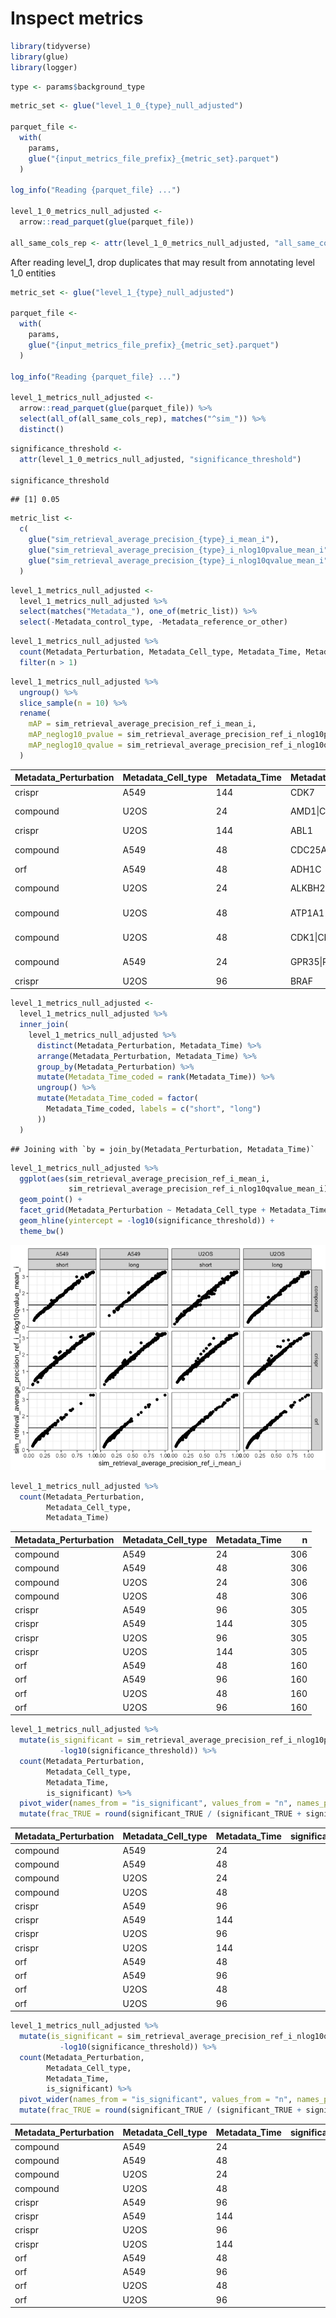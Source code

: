Inspect metrics
================

``` r
library(tidyverse)
library(glue)
library(logger)
```

``` r
type <- params$background_type
```

``` r
metric_set <- glue("level_1_0_{type}_null_adjusted")

parquet_file <-
  with(
    params,
    glue("{input_metrics_file_prefix}_{metric_set}.parquet")
  )

log_info("Reading {parquet_file} ...")

level_1_0_metrics_null_adjusted <-
  arrow::read_parquet(glue(parquet_file))

all_same_cols_rep <- attr(level_1_0_metrics_null_adjusted, "all_same_cols_rep")
```

After reading level_1, drop duplicates that may result from annotating
level 1_0 entities

``` r
metric_set <- glue("level_1_{type}_null_adjusted")

parquet_file <-
  with(
    params,
    glue("{input_metrics_file_prefix}_{metric_set}.parquet")
  )

log_info("Reading {parquet_file} ...")

level_1_metrics_null_adjusted <-
  arrow::read_parquet(glue(parquet_file)) %>%
  select(all_of(all_same_cols_rep), matches("^sim_")) %>%
  distinct()
```

``` r
significance_threshold <-
  attr(level_1_0_metrics_null_adjusted, "significance_threshold")

significance_threshold
```

    ## [1] 0.05

``` r
metric_list <-
  c(
    glue("sim_retrieval_average_precision_{type}_i_mean_i"),
    glue("sim_retrieval_average_precision_{type}_i_nlog10pvalue_mean_i"),
    glue("sim_retrieval_average_precision_{type}_i_nlog10qvalue_mean_i")
  )
```

``` r
level_1_metrics_null_adjusted <-
  level_1_metrics_null_adjusted %>%
  select(matches("Metadata_"), one_of(metric_list)) %>%
  select(-Metadata_control_type, -Metadata_reference_or_other)
```

``` r
level_1_metrics_null_adjusted %>%
  count(Metadata_Perturbation, Metadata_Cell_type, Metadata_Time, Metadata_broad_sample) %>%
  filter(n > 1)
```

``` r
level_1_metrics_null_adjusted %>%
  ungroup() %>%
  slice_sample(n = 10) %>%
  rename(
    mAP = sim_retrieval_average_precision_ref_i_mean_i,
    mAP_neglog10_pvalue = sim_retrieval_average_precision_ref_i_nlog10pvalue_mean_i,
    mAP_neglog10_qvalue = sim_retrieval_average_precision_ref_i_nlog10qvalue_mean_i
  )
```

<div class="kable-table">

| Metadata_Perturbation | Metadata_Cell_type | Metadata_Time | Metadata_target_list                                                                                                                                                 | Metadata_broad_sample  |       mAP | mAP_neglog10_pvalue | mAP_neglog10_qvalue |
|:----------------------|:-------------------|:--------------|:---------------------------------------------------------------------------------------------------------------------------------------------------------------------|:-----------------------|----------:|--------------------:|--------------------:|
| crispr                | A549               | 144           | CDK7                                                                                                                                                                 | BRDN0001147450         | 1.0000000 |           4.0000434 |           3.2528681 |
| compound              | U2OS               | 24            | AMD1\|CANT1\|DCN\|NEIL1\|VEGFA                                                                                                                                       | BRD-K47978074-001-03-2 | 0.4087150 |           1.8352535 |           1.5631939 |
| crispr                | U2OS               | 144           | ABL1                                                                                                                                                                 | BRDN0001147538         | 0.2218552 |           1.0176540 |           0.9087509 |
| compound              | A549               | 48            | CDC25A\|CDC25B\|CDC25C                                                                                                                                               | BRD-K03109492-001-02-2 | 1.0000000 |           4.0000434 |           3.2528681 |
| orf                   | A549               | 48            | ADH1C                                                                                                                                                                | ccsbBroad304_05777     | 0.2620388 |           1.2434607 |           1.0900048 |
| compound              | U2OS               | 24            | ALKBH2\|ALKBH3\|BBOX1\|DBH\|EGLN1\|EGLN2\|EGLN3\|KDM5D\|LCT\|OGFOD1\|OGFOD2\|P3H1\|P3H2\|P3H3\|P4HA1\|P4HTM\|PAM\|PHYH\|PLOD1\|PLOD2\|PLOD3\|SLC23A1\|SLC23A2\|TMLHE | BRD-A85242401-001-11-5 | 0.6666667 |           2.6725594 |           2.2184743 |
| compound              | U2OS               | 48            | ATP1A1\|CACNA1A\|CACNA1H\|CACNA2D2\|CALM1\|KCNQ1\|KCNQ4\|PDE1A\|PDE1B\|TNNC1                                                                                         | BRD-A91008255-003-24-8 | 0.2947703 |           1.3271965 |           1.1567714 |
| compound              | U2OS               | 48            | CDK1\|CDK2\|CDK7\|CDK9\|FLT3\|JAK2                                                                                                                                   | BRD-K14560436-001-01-4 | 1.0000000 |           4.0000434 |           3.2528681 |
| compound              | A549               | 24            | GPR35\|PDE1A\|PDE4D\|PDE5A\|PDE9A                                                                                                                                    | BRD-K16542329-001-16-8 | 0.2320480 |           1.0715611 |           0.9512912 |
| crispr                | U2OS               | 96            | BRAF                                                                                                                                                                 | BRDN0000562882         | 0.0770425 |           0.3597614 |           0.3503663 |

</div>

``` r
level_1_metrics_null_adjusted <-
  level_1_metrics_null_adjusted %>%
  inner_join(
    level_1_metrics_null_adjusted %>%
      distinct(Metadata_Perturbation, Metadata_Time) %>%
      arrange(Metadata_Perturbation, Metadata_Time) %>%
      group_by(Metadata_Perturbation) %>%
      mutate(Metadata_Time_coded = rank(Metadata_Time)) %>%
      ungroup() %>%
      mutate(Metadata_Time_coded = factor(
        Metadata_Time_coded, labels = c("short", "long")
      ))
  )
```

    ## Joining with `by = join_by(Metadata_Perturbation, Metadata_Time)`

``` r
level_1_metrics_null_adjusted %>%
  ggplot(aes(sim_retrieval_average_precision_ref_i_mean_i,
             sim_retrieval_average_precision_ref_i_nlog10qvalue_mean_i)) +
  geom_point() +
  facet_grid(Metadata_Perturbation ~ Metadata_Cell_type + Metadata_Time_coded) +
  geom_hline(yintercept = -log10(significance_threshold)) +
  theme_bw()
```

![](2.inspect_files/figure-gfm/unnamed-chunk-11-1.png)<!-- -->

``` r
level_1_metrics_null_adjusted %>%
  count(Metadata_Perturbation,
        Metadata_Cell_type,
        Metadata_Time)
```

<div class="kable-table">

| Metadata_Perturbation | Metadata_Cell_type | Metadata_Time |   n |
|:----------------------|:-------------------|:--------------|----:|
| compound              | A549               | 24            | 306 |
| compound              | A549               | 48            | 306 |
| compound              | U2OS               | 24            | 306 |
| compound              | U2OS               | 48            | 306 |
| crispr                | A549               | 96            | 305 |
| crispr                | A549               | 144           | 305 |
| crispr                | U2OS               | 96            | 305 |
| crispr                | U2OS               | 144           | 305 |
| orf                   | A549               | 48            | 160 |
| orf                   | A549               | 96            | 160 |
| orf                   | U2OS               | 48            | 160 |
| orf                   | U2OS               | 96            | 160 |

</div>

``` r
level_1_metrics_null_adjusted %>%
  mutate(is_significant = sim_retrieval_average_precision_ref_i_nlog10pvalue_mean_i > 
           -log10(significance_threshold)) %>%
  count(Metadata_Perturbation,
        Metadata_Cell_type,
        Metadata_Time,
        is_significant) %>%
  pivot_wider(names_from = "is_significant", values_from = "n", names_prefix = "significant_") %>%
  mutate(frac_TRUE = round(significant_TRUE / (significant_TRUE + significant_FALSE), 2))
```

<div class="kable-table">

| Metadata_Perturbation | Metadata_Cell_type | Metadata_Time | significant_FALSE | significant_TRUE | frac_TRUE |
|:----------------------|:-------------------|:--------------|------------------:|-----------------:|----------:|
| compound              | A549               | 24            |                65 |              241 |      0.79 |
| compound              | A549               | 48            |                14 |              292 |      0.95 |
| compound              | U2OS               | 24            |                58 |              248 |      0.81 |
| compound              | U2OS               | 48            |                96 |              210 |      0.69 |
| crispr                | A549               | 96            |                84 |              221 |      0.72 |
| crispr                | A549               | 144           |                68 |              237 |      0.78 |
| crispr                | U2OS               | 96            |                79 |              226 |      0.74 |
| crispr                | U2OS               | 144           |               111 |              194 |      0.64 |
| orf                   | A549               | 48            |               116 |               44 |      0.28 |
| orf                   | A549               | 96            |               121 |               39 |      0.24 |
| orf                   | U2OS               | 48            |                73 |               87 |      0.54 |
| orf                   | U2OS               | 96            |                99 |               61 |      0.38 |

</div>

``` r
level_1_metrics_null_adjusted %>%
  mutate(is_significant = sim_retrieval_average_precision_ref_i_nlog10qvalue_mean_i > 
           -log10(significance_threshold)) %>%
  count(Metadata_Perturbation,
        Metadata_Cell_type,
        Metadata_Time,
        is_significant) %>%
  pivot_wider(names_from = "is_significant", values_from = "n", names_prefix = "significant_") %>%
  mutate(frac_TRUE = round(significant_TRUE / (significant_TRUE + significant_FALSE), 2))
```

<div class="kable-table">

| Metadata_Perturbation | Metadata_Cell_type | Metadata_Time | significant_FALSE | significant_TRUE | frac_TRUE |
|:----------------------|:-------------------|:--------------|------------------:|-----------------:|----------:|
| compound              | A549               | 24            |                79 |              227 |      0.74 |
| compound              | A549               | 48            |                23 |              283 |      0.92 |
| compound              | U2OS               | 24            |                76 |              230 |      0.75 |
| compound              | U2OS               | 48            |               107 |              199 |      0.65 |
| crispr                | A549               | 96            |                98 |              207 |      0.68 |
| crispr                | A549               | 144           |                97 |              208 |      0.68 |
| crispr                | U2OS               | 96            |                98 |              207 |      0.68 |
| crispr                | U2OS               | 144           |               141 |              164 |      0.54 |
| orf                   | A549               | 48            |               127 |               33 |      0.21 |
| orf                   | A549               | 96            |               131 |               29 |      0.18 |
| orf                   | U2OS               | 48            |                89 |               71 |      0.44 |
| orf                   | U2OS               | 96            |               108 |               52 |      0.32 |

</div>
